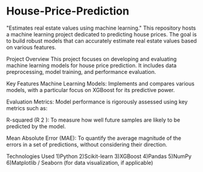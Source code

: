 # House-Price-Prediction
"Estimates real estate values using machine learning."
This repository hosts a machine learning project dedicated to predicting house prices. The goal is to build robust models that can accurately estimate real estate values based on various features.

Project Overview
This project focuses on developing and evaluating machine learning models for house price prediction. It includes data preprocessing, model training, and performance evaluation.

Key Features
Machine Learning Models: Implements and compares various models, with a particular focus on XGBoost for its predictive power.

Evaluation Metrics: Model performance is rigorously assessed using key metrics such as:

R-squared (R 
2
 ): To measure how well future samples are likely to be predicted by the model.

Mean Absolute Error (MAE): To quantify the average magnitude of the errors in a set of predictions, without considering their direction.

Technologies Used
1)Python
2)Scikit-learn
3)XGBoost
4)Pandas
5)NumPy
6)Matplotlib / Seaborn (for data visualization, if applicable)
